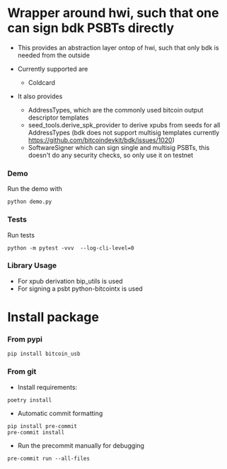 # Wrapper around hwi, such that one can sign bdk PSBTs directly

* This provides an abstraction layer ontop of hwi, such that only bdk is needed from the outside
* Currently supported are
  * Coldcard


* It also provides 
  * AddressTypes, which are the commonly used bitcoin output descriptor templates
  * seed_tools.derive_spk_provider  to derive xpubs from seeds for all AddressTypes  (bdk does not support multisig templates currently https://github.com/bitcoindevkit/bdk/issues/1020)
  * SoftwareSigner which can sign single and multisig PSBTs, this doesn't do any security checks, so only use it on testnet


### Demo

Run the demo with

```
python demo.py
```


### Tests

Run tests

```
python -m pytest -vvv  --log-cli-level=0
```

### Library Usage

* For xpub derivation bip_utils is used
* For signing a psbt python-bitcointx is used


# Install package



### From pypi

```shell
pip install bitcoin_usb
```



###  From git

* Install  requirements:

```shell
poetry install
```

* Automatic commit formatting

```shell
pip install pre-commit
pre-commit install
```


* Run the precommit manually for debugging

```shell
pre-commit run --all-files
```


